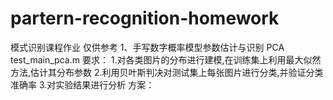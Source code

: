 # partern-recognition-homework
模式识别课程作业 仅供参考
1、手写数字概率模型参数估计与识别
PCA test_main_pca.m
要求：
1.对各类图片的分布进行建模,在训练集上利用最大似然方法,估计其分布参数
2.利用贝叶斯判决对测试集上每张图片进行分类,并验证分类准确率
3.对实验结果进行分析
方案：


